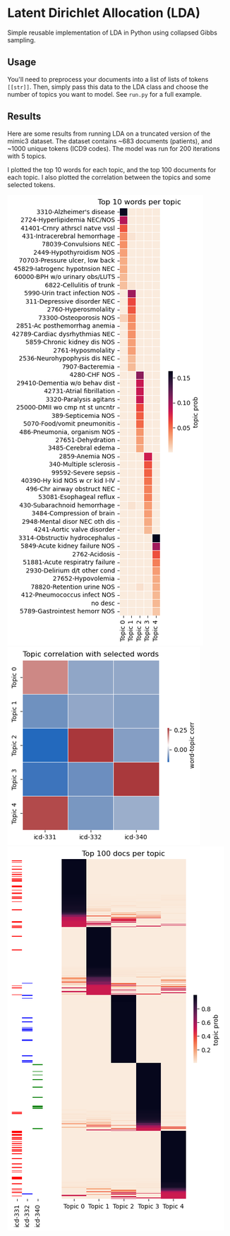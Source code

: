 # Latent Dirichlet Allocation (LDA)

Simple reusable implementation of LDA in Python using collapsed Gibbs sampling.

## Usage
You'll need to preprocess your documents into a list of lists of tokens `[[str]]`. Then, simply pass this data to the LDA class and choose the number of topics you want to model. See `run.py` for a full example.

## Results
Here are some results from running LDA on a truncated version of the mimic3 dataset. The dataset contains ~683 documents (patients), and ~1000 unique tokens (ICD9 codes). The model was run for 200 iterations with 5 topics.

I plotted the top 10 words for each topic, and the top 100 documents for each topic. I also plotted the correlation between the topics and some selected tokens.

![Alt text](/results/top_words.png?raw=true)
![Alt text](/results/word_topic_corr.png?raw=true)
![Alt text](/results/top_docs.png?raw=true)
